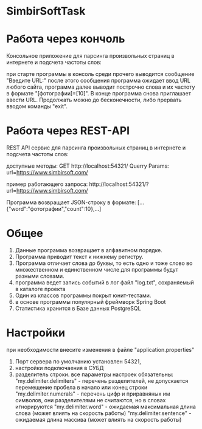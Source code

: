 # SimbirSoftTask

# Работа через кончоль
Консольное приложение для парсинга произвольных страниц в интернете и подсчета частоты слов:

при старте программы в консоль среди прочего выводится сообщение "Введите URL:"
после этого сообщения программа ожидает ввод URL любого сайта,
программа далее выводит построчно слова и их частоту в формате "[фотографии]=[10]". 
В конце программа снова приглашает ввести URL.
Продолжать можно до бесконечности, либо прервать вводом команды "exit".

# Работа через REST-API
REST API сервис для парсинга произвольных страниц в интернете и подсчета частоты слов:

доступные методы:
GET http://localhost:54321/
Querry Params:
url=https://www.simbirsoft.com/

пример работающего запроса:
http://localhost:54321/?url=https://www.simbirsoft.com/

Программа возвращает JSON-строку в формате:
[...{"word":"фотографии","count":10},...]

# Общее

1. Данные программа возвращает в алфавитном порядке.
2. Программа приводит текст к нижнему регистру.
3. Программа отличает слова до буквы, то есть одно и тоже слово во множественном и единственном числе для 
программы будут разными словами.
4. программа ведет запись событий в лог файл "log.txt", сохраняемый в каталоге проекта
5. Один из классов программы покрыт юнит-тестами.
6. в основе программы популярный фреймворк Spring Boot
7. Статистика хранится в Базе данных PostgreSQL

# Настройки
при необходимости внесите изменения в файле "application.properties"
1. Порт сервера по умолчанию установлен 54321, 
2. настройки подключаения в СУБД
3. разделитель строки. все параметры настроек обязательны: 
   "my.delimiter.delimiters" - перечень разделителей, не допускается перемещение пробела в начало или конец строки
   "my.delimiter.numerals"   - перечень цифр и приравняных им символов, они разделителями не считаются, 
но в словах игнорируются
   "my.delimiter.word"       - ожидаемая максимальная длина слова (может влиять на скорость работы)
   "my.delimiter.sentence"   - ожидаемая длина массива (может влиять на скорость работы)

